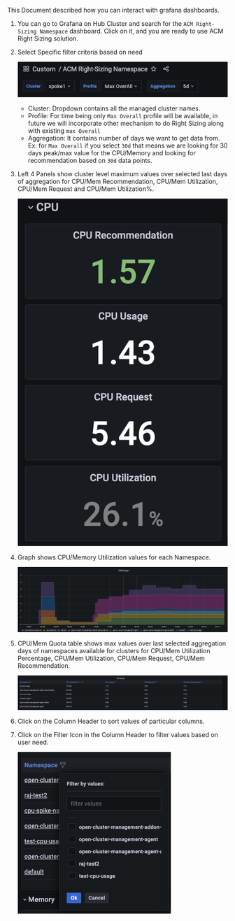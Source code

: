 This Document described how you can interact with grafana dashboards. 

1. You can go to Grafana on Hub Cluster and search for the `ACM Right-Sizing Namespace` dashboard. Click on it, and you are ready to use ACM Right Sizing solution.

2. Select Specific filter criteria based on need

    ![Filters](../../data-assets/rs-namespace/images/filter.png)

   * Cluster: Dropdown contains all the managed cluster names.
   * Profile: For time being only `Max Overall` profile will be available, in future we will incorporate other mechanism to do Right Sizing along with existing `max Overall`
   * Aggregation: It contains number of days we want to get data from. Ex: for `Max Overall` if you select `30d` that means we are looking for 30 days peak/max value for the CPU/Memory and looking for recommendation based on `30d` data points. 

3. Left 4 Panels show cluster level maximum values over selected last days of aggregation for CPU/Mem Recommendation, CPU/Mem Utilization, CPU/Mem Request and CPU/Mem Utilization%.

    ![Left Panels](../../data-assets/rs-namespace/images/left-panel.png)

4. Graph shows CPU/Memory Utilization values for each Namespace.

    ![Graph](../../data-assets/rs-namespace/images/graph.png)

5. CPU/Mem Quota table shows max values over last selected aggregation days of namespaces available for clusters for CPU/Mem Utilization Percentage, CPU/Mem Utilization, CPU/Mem Request, CPU/Mem Recommendation.

    ![Table](../../data-assets/rs-namespace/images/table.png)

6. Click on the Column Header to sort values of particular columns.

7. Click on the Filter Icon in the Column Header to filter values based on user need.

    ![Namespace Filter](../../data-assets/rs-namespace/images/namespace-filter.png)
